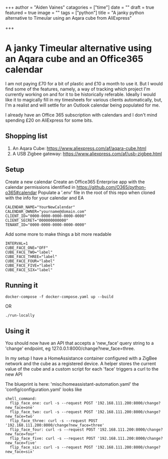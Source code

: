 +++
author = "Aiden Vaines"
catagories = ["time"]
date = ""
draft = true
featured = true
image = ""
tags = ["python"]
title = "A janky python alternative to Timeular using an Aqara cube from AliExpress"

+++
# A janky Timeular alternative using an Aqara cube and an Office365 calendar

I am not paying £70 for a bit of plastic and £10 a month to use it. But I would find some of the features, namely, a way of tracking which project I'm currently working on and for it to be historically referable. Ideally I would like it to magically fill in my timesheets for various clients automatically, but, I'm a realist and will settle for an Outlook calendar being populated for me.

I already have an Office 365 subscription with calendars and I don't mind spending £20 on AliExpress for some bits.

## Shopping list

1. An Aqara Cube: https://www.aliexpress.com/af/aqara-cube.html
2. A USB Zigbee gateway: https://www.aliexpress.com/af/usb-zigbee.html

## Setup

Create a new calendar
Create an Office365 Enterprise app with the calendar permissions identified in https://github.com/O365/python-o365#calendar
Populate a '.env' file in the root of this repo when cloned with the info for your calendar and EA

    CALENDAR_NAME="YourNewCalendar"
    CALENDAR_OWNER="yourname@domain.com"
    CLIENT_ID="0000-0000-0000-0000-0000"
    CLIENT_SECRET="000000000000"
    TENANT_ID="0000-0000-0000-0000-0000"

Add some more to make things a bit more readable

    INTERVAL=1
    CUBE_FACE_ONE="OFF"
    CUBE_FACE_TWO="label"
    CUBE_FACE_THREE="label"
    CUBE_FACE_FOUR="label"
    CUBE_FACE_FIVE="label"
    CUBE_FACE_SIX="label"

## Running it

    docker-compose -f docker-compose.yaml up --build

OR

    ./run-locally

## Using it

You should now have an API that accepts a 'new_face' query string to a 'change' endpoint, eg 127.0.0.1:8000/change?new_face=three.

In my setup I have a HomeAssistance container configured with a ZigBee network and the cube as a registered device. A helper <INSERTIMAGE>
stores the current value of the cube and a custom script for each 'face' triggers a curl to the new API

The blueprint is here: 'misc/homeassistant-automation.yaml'
the 'config/configuration.yaml' looks like

    shell_command:
      flip_face_one: curl -s --request POST '192.168.111.200:8000/change?new_face=one'
      flip_face_two: curl -s --request POST '192.168.111.200:8000/change?new_face=two'
      flip_face_three: curl -s --request POST '192.168.111.200:8000/change?new_face=three'
      flip_face_four: curl -s --request POST '192.168.111.200:8000/change?new_face=four'
      flip_face_five: curl -s --request POST '192.168.111.200:8000/change?new_face=five'
      flip_face_six: curl -s --request POST '192.168.111.200:8000/change?new_face=six'